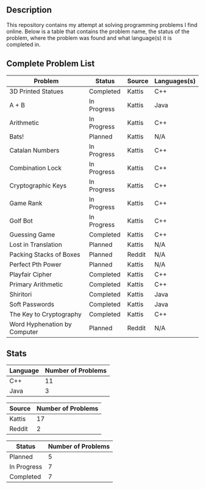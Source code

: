 ## Description
This repository contains my attempt at solving programming problems I find online. Below is a table that contains the problem name, the status of the problem, where the problem was found and what language(s) it is completed in.

## Complete Problem List
Problem | Status | Source | Languages(s)
------------ | ------------ | ------------ | ------------
3D Printed Statues | Completed | Kattis | C++
A + B | In Progress | Kattis | Java
Arithmetic | In Progress | Kattis | C++
Bats! | Planned | Kattis | N/A
Catalan Numbers | In Progress | Kattis | C++
Combination Lock | In Progress | Kattis | C++
Cryptographic Keys | In Progress | Kattis | C++
Game Rank | In Progress | Kattis | C++
Golf Bot | In Progress | Kattis | C++
Guessing Game | Completed | Kattis | C++
Lost in Translation | Planned | Kattis | N/A
Packing Stacks of Boxes | Planned | Reddit | N/A
Perfect Pth Power | Planned | Kattis | N/A
Playfair Cipher | Completed | Kattis | C++
Primary Arithmetic | Completed | Kattis | C++
Shiritori | Completed | Kattis | Java
Soft Passwords | Completed | Kattis | Java
The Key to Cryptography | Completed | Kattis | C++
Word Hyphenation by Computer | Planned | Reddit | N/A

## Stats
Language | Number of Problems
--- | ---
C++ | 11
Java | 3

Source | Number of Problems
--- | ---
Kattis | 17
Reddit | 2

Status | Number of Problems
--- | ---
Planned | 5
In Progress | 7
Completed | 7
